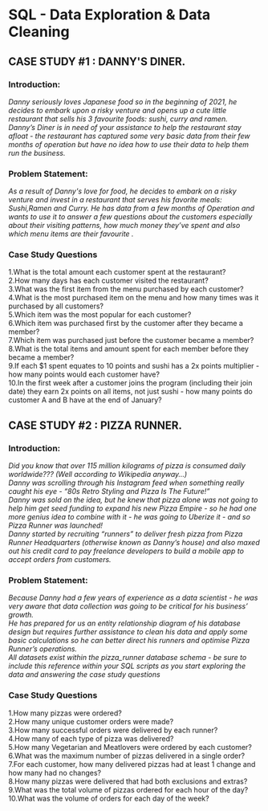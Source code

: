 # SQL - Data Exploration & Data Cleaning

## CASE STUDY #1 : DANNY'S DINER.

### Introduction:  
*Danny seriously loves Japanese food so in the beginning of 2021, he decides to embark upon a risky venture and opens up a cute little restaurant that sells his 3 favourite foods: sushi, curry and ramen.  
Danny’s Diner is in need of your assistance to help the restaurant stay afloat - the restaurant has captured some very basic data from their few months of operation but have no idea how to use their data to help them run the business.*  

### Problem Statement:  
*As a result of Danny's love for food, he decides to embark on a risky venture and invest in a restaurant that serves his favorite meals: Sushi,Ramen and Curry. He has data from a few months of Operation and wants to use it to answer a few questions about the customers especially about their visiting patterns, how much money they’ve spent and also which menu items are their favourite .*

### Case Study Questions
1.What is the total amount each customer spent at the restaurant?  
2.How many days has each customer visited the restaurant?  
3.What was the first item from the menu purchased by each customer?  
4.What is the most purchased item on the menu and how many times was it purchased by all customers?  
5.Which item was the most popular for each customer?  
6.Which item was purchased first by the customer after they became a member?  
7.Which item was purchased just before the customer became a member?  
8.What is the total items and amount spent for each member before they became a member?  
9.If each $1 spent equates to 10 points and sushi has a 2x points multiplier - how many points would each customer have?  
10.In the first week after a customer joins the program (including their join date) they earn 2x points on all items, not just sushi - how many points do        customer A and B have at the end of January?  

## CASE STUDY #2 : PIZZA RUNNER.

### Introduction:  
*Did you know that over 115 million kilograms of pizza is consumed daily worldwide??? (Well according to Wikipedia anyway…)  
Danny was scrolling through his Instagram feed when something really caught his eye - “80s Retro Styling and Pizza Is The Future!”  
Danny was sold on the idea, but he knew that pizza alone was not going to help him get seed funding to expand his new Pizza Empire - so he had one more genius idea to combine with it - he was going to Uberize it - and so Pizza Runner was launched!  
Danny started by recruiting “runners” to deliver fresh pizza from Pizza Runner Headquarters (otherwise known as Danny’s house) and also maxed out his credit card to pay freelance developers to build a mobile app to accept orders from customers.*  

### Problem Statement:  
*Because Danny had a few years of experience as a data scientist - he was very aware that data collection was going to be critical for his business’ growth.  
He has prepared for us an entity relationship diagram of his database design but requires further assistance to clean his data and apply some basic calculations so he can better direct his runners and optimise Pizza Runner’s operations.  
All datasets exist within the pizza_runner database schema - be sure to include this reference within your SQL scripts as you start exploring the data and answering the case study questions*

### Case Study Questions
1.How many pizzas were ordered?  
2.How many unique customer orders were made?  
3.How many successful orders were delivered by each runner?  
4.How many of each type of pizza was delivered?  
5.How many Vegetarian and Meatlovers were ordered by each customer?  
6.What was the maximum number of pizzas delivered in a single order?  
7.For each customer, how many delivered pizzas had at least 1 change and how many had no changes?  
8.How many pizzas were delivered that had both exclusions and extras?  
9.What was the total volume of pizzas ordered for each hour of the day?  
10.What was the volume of orders for each day of the week?  
